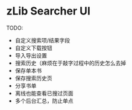 zLib Searcher UI
======


TODO:

* 自定义搜索项/结果字段
* 自定义下载按钮
* 导入导出设置
* 搜索历史（麻烦在于敲字过程中的历史怎么去掉
* 保存单本书
* 保存搜索历史页
* 分享书单
* 离线也能查看已搜过页面
* 多个后台汇总，防止单点
